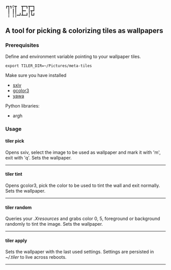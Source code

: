 ````
┏┓┓o┳  ┳━┓┳━┓  
 ┃ ┃┃  ┣━ ┃┳┛  
 ┇ ┇┇━┛┻━┛┇┗┛  
````
## A tool for picking & colorizing tiles as wallpapers

### Prerequisites
Define and environment variable pointing to your wallpaper tiles.
````
export TILER_DIR=~/Pictures/meta-tiles
````
Make sure you have installed
* [sxiv](https://github.com/muennich/sxiv)
* [gcolor3](https://github.com/Hjdskes/gcolor3)
* [yawa](https://github.com/yabok/yawa)

Python libraries:
* argh

### Usage

#### tiler pick
Opens sxiv, select the image to be used as wallpaper and mark it with 'm', exit with 'q'. Sets the wallpaper.

---

#### tiler tint
Opens gcolor3, pick the color to be used to tint
the wall and exit normally. Sets the wallpaper.

---

#### tiler random
Queries your *.Xresources* and grabs color 0,
5, foreground or background randomly to tint the
image. Sets the wallpaper.

---

#### tiler apply
Sets the wallpaper with the last used settings.
Settings are persisted in *~/.tiler* to live
across reboots.

---

